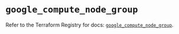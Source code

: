 # `google_compute_node_group`

Refer to the Terraform Registry for docs: [`google_compute_node_group`](https://registry.terraform.io/providers/hashicorp/google/5.11.0/docs/resources/compute_node_group).

